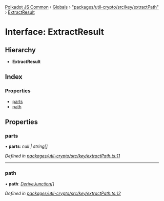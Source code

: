 [Polkadot JS Common](../README.md) › [Globals](../globals.md) › ["packages/util-crypto/src/key/extractPath"](../modules/_packages_util_crypto_src_key_extractpath_.md) › [ExtractResult](_packages_util_crypto_src_key_extractpath_.extractresult.md)

# Interface: ExtractResult

## Hierarchy

* **ExtractResult**

## Index

### Properties

* [parts](_packages_util_crypto_src_key_extractpath_.extractresult.md#parts)
* [path](_packages_util_crypto_src_key_extractpath_.extractresult.md#path)

## Properties

###  parts

• **parts**: *null | string[]*

*Defined in [packages/util-crypto/src/key/extractPath.ts:11](https://github.com/polkadot-js/common/blob/08817d19/packages/util-crypto/src/key/extractPath.ts#L11)*

___

###  path

• **path**: *[DeriveJunction](../classes/_packages_util_crypto_src_key_derivejunction_.derivejunction.md)[]*

*Defined in [packages/util-crypto/src/key/extractPath.ts:12](https://github.com/polkadot-js/common/blob/08817d19/packages/util-crypto/src/key/extractPath.ts#L12)*
